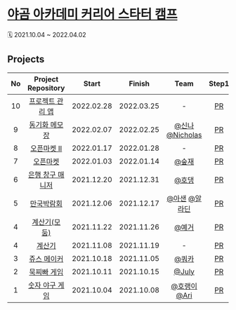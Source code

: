 # [야곰 아카데미 커리어 스타터 캠프](https://www.yagom-academy.kr/camp/career-starter) 
🗓 2021.10.04 ~ 2022.04.02   

## Projects 
| No  |  **Project Repository**      |  Start  |  Finish   |                                      Team                                         | Step1 | Step2 | Step3 | Step4 |                 Reviewer                 |
| :-: | :--------------------------: | :-------: | :-------: | :-----------------------------------------------------------------------------: | :---: | :---: | :---: | :---: | :--------------------------------------: |
|  10  | [프로젝트 관리 앱](https://github.com/ye-ha/ios-project-manager) |   2022.02.28   |   2022.03.25   | - | [PR](https://github.com/yagom-academy/ios-project-manager/pull/77) | [PR](https://github.com/yagom-academy/ios-project-manager/pull/84) | [PR](https://github.com/yagom-academy/ios-project-manager/pull/99) |    [PR](https://github.com/yagom-academy/ios-project-manager/pull/115)   | [@제이슨](https://github.com/ehgud0670) |  
|  9  | [동기화 메모장](https://github.com/ye-ha/ios-cloud-notes) |   2022.02.07   |   2022.02.25   | [@신나](https://github.com/smart8612) [@Nicholas](https://github.com/Kim-EunsooSilver) | [PR](https://github.com/yagom-academy/ios-cloud-notes/pull/83) | [PR]() | [PR]() |    -   | [@콘](https://github.com/protocorn93) |  
|  8  | [오픈마켓 II](https://github.com/ye-ha/ios-open-market) |   2022.01.17   |   2022.01.28   | - | [PR](https://github.com/yagom-academy/ios-open-market/pull/126) | - | - |    -   | [@찰리](https://github.com/kcharliek) |  
|  7  | [오픈마켓](https://github.com/ye-ha/ios-open-market) |   2022.01.03   |   2022.01.14   | [@숲재](https://github.com/yanghojoon) | [PR](https://github.com/yagom-academy/ios-open-market/pull/90) | [PR](https://github.com/yagom-academy/ios-open-market/pull/104) | - |    -   | [@쿠마](https://github.com/AppleCEO) |  
|  6  | [은행 창구 매니저](https://github.com/ye-ha/ios-bank-manager) |   2021.12.20   |   2021.12.31   | [@호댕](https://github.com/yanghojoon) | [PR](https://github.com/yagom-academy/ios-bank-manager/pull/110) | [PR](https://github.com/yagom-academy/ios-bank-manager/pull/121) | [PR](https://github.com/yagom-academy/ios-bank-manager/pull/132)|    -   | [@도미닉](https://github.com/AppleCEO) |   
|  5  | [만국박람회](https://github.com/ye-ha/ios-exposition-universelle) |   2021.12.06   |   2021.12.17   | [@아샌](https://github.com/ICS-Asan) [@알라딘](https://github.com/junbangg) | [PR](https://github.com/yagom-academy/ios-exposition-universelle/pull/110) | [PR](https://github.com/yagom-academy/ios-exposition-universelle/pull/122) | [PR](https://github.com/yagom-academy/ios-exposition-universelle/pull/131) |   -   | [@delma](https://github.com/delmaSong) |   
| 4 | [계산기(모둠)](https://github.com/ye-ha/ios-calculator-app) |   2021.11.22   |   2021.11.26   |   [@예거](https://github.com/Jager-yoo)   | [PR](https://github.com/yagom-academy/ios-calculator-app/pull/142) |   -   |   -   |   -   | [@흰](https://github.com/daheenallwhite) |   
| 4 | [계산기](https://github.com/ye-ha/ios-calculator-app) |   2021.11.08   |   2021.11.19   |   -   | [PR](https://github.com/yagom-academy/ios-calculator-app/pull/66) |   [PR](https://github.com/yagom-academy/ios-calculator-app/pull/104)   |   [PR](https://github.com/yagom-academy/ios-calculator-app/pull/124)   |   -   | [@흰](https://github.com/daheenallwhite) |   
|  3  | [쥬스 메이커](https://github.com/ye-ha/ios-juice-maker) |   2021.10.18   |   2021.11.05   | [@쿼카](https://github.com/Quokkaaa)  | [PR](https://github.com/yagom-academy/ios-juice-maker/pull/117) |   [PR](https://github.com/yagom-academy/ios-juice-maker/pull/131)   |   -   |   -   | [@메이슨](https://github.com/myssun0325) |   
|  2  | [묵찌빠 게임](https://github.com/ye-ha/ios-rock-paper-scissors) |   2021.10.11   |   2021.10.15   | [@July](https://github.com/July911) | [PR](https://github.com/yagom-academy/ios-rock-paper-scissors/pull/90) |   [PR](https://github.com/yagom-academy/ios-rock-paper-scissors/pull/105)   |   -   |   -   | [@Fezz](https://github.com/Fezravien) |
|  1  | [숫자 야구 게임](https://github.com/ye-ha/ios-number-baseball) |   2021.10.04   |   2021.10.08   | [@호랭이](https://github.com/horeng2) [@Ari](https://github.com/leeari95) | [PR](https://github.com/yagom-academy/ios-number-baseball/pull/49) |   -   |    -   |   -   | [@Coden](https://github.com/ictechgy) |          
